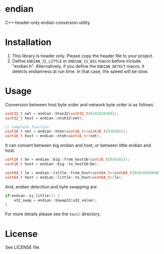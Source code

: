 # endian

C++ header-only endian conversion utility

# Installation

1. This library is header only. Please copy the header file to your project.
2. Define `ENDIAN_IS_LITTLE` or `ENDIAN_IS_BIG` macro before include "endian.h".
   Alternatively, if you define the `ENDIAN_DETECT` macro, it detects endianness
   at run time. In that case, the speed will be slow.

# Usage

Conversion between host byte order and network byte order is as follows.

```cpp
uint32_t net = endian::hton32(uint32_t{0x01020304});
uint32_t host = endian::ntoh32(net);

// template function
uint16_t net = endian::hton<uint16_t>(uint16_t{0x0102});
uint16_t host = endian::ntoh<uint16_t>(net);
```

It can convert between big endian and host, or between little endian and host.

```cpp
uint16_t be = endian::big::from_host16(uint16_t{0x0102});
uint16_t host = endian::big::to_host16(be);

uint64_t le = endian::little::from_host<uint64_t>(uint64_t{0x0102030405060708});
uint64_t host = endian::little::to_host<uint64_t>(le);
```

And, endian detection and byte swapping are:

```cpp
if(endian::is_little()) {
	u32_swap = endian::bswap32(u32_value);
}
```

For more details please see the `test/` directory.

# License

See LICENSE file.
